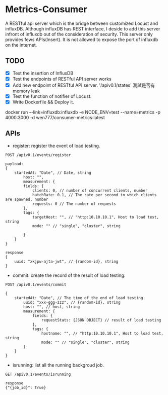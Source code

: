 # Metrics-Consumer

A RESTful api server which is the bridge between customized Locust and influxDB.
Although influxDB has REST interface, I deside to add this server infront of influxdb out of the consideration of security. This server only provides fews APIs(Insert). It is not allowed to expose the port of influxdb on the internet.

## TODO

* [X] Test the insertion of InfluxDB
* [X] Test the endpoints of RESTful API server works
* [X] Add new endpoint of RESTful API server. '/apiv0.1/states' 測試是否有memory leak
* [X] Test the function of notifier of Locust.
* [X] Write Dockerfile && Deploy it.

docker run --link=influxdb:influxdb  -e NODE_ENV=test --name=metrics -p 4000:3000 -d wen777/consumer-metrics:latest

## APIs

* register: register the event of load testing.
```
POST /apiv0.1/events/register

payload:
{
    startedAt: "Date", // Date, string
        host: "",
        measurement: {
        fields: {
            clients: 0, // number of concurrent clients, number
            hatchRate: 0.1, // The rate per second in which clients are spawned. number
            requests: 0 // The number of requests     
        },
        tags: {
            targetHost: "", // "http:10.10.10.1", Host to load test, string
            mode: "" // "single", "cluster", string
                                        
        }        
    }
}

response
{
    uuid: "xkjpw-ajta-jwt", // {random-id}, string
}

```
* commit: create the record of the result of load testing.
```
POST /apiv0.1/events/commit

{
    startedAt: "Date", // The time of the end of load testing.
        uuid: "xxx-ggg-zzz", // {random-id}, string
        host: "", // host, string
        measurement: {
            fields: {
                requestStats: {JSON OBJECT} // result of load testing 
            },
            tags: {
                hostname: "", // "http:10.10.10.1", Host to load test, string
                mode: "" // "single", "cluster", string
        }
    }
}
```

* isrunning: list all the running backgroud job.
```
GET /apiv0.1/events/isrunning

response
{"{job_id}": True}

```

